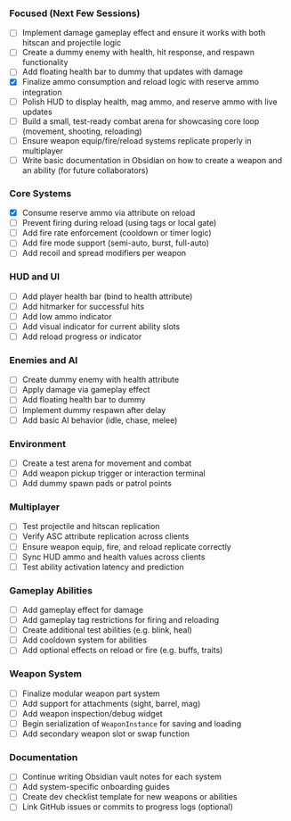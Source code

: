 ### Focused (Next Few Sessions)
- [ ] Implement damage gameplay effect and ensure it works with both hitscan and projectile logic
- [ ] Create a dummy enemy with health, hit response, and respawn functionality
- [ ] Add floating health bar to dummy that updates with damage
- [x] Finalize ammo consumption and reload logic with reserve ammo integration
- [ ] Polish HUD to display health, mag ammo, and reserve ammo with live updates
- [ ] Build a small, test-ready combat arena for showcasing core loop (movement, shooting, reloading)
- [ ] Ensure weapon equip/fire/reload systems replicate properly in multiplayer
- [ ] Write basic documentation in Obsidian on how to create a weapon and an ability (for future collaborators)

### Core Systems
- [x] Consume reserve ammo via attribute on reload
- [ ] Prevent firing during reload (using tags or local gate)
- [ ] Add fire rate enforcement (cooldown or timer logic)
- [ ] Add fire mode support (semi-auto, burst, full-auto)
- [ ] Add recoil and spread modifiers per weapon

### HUD and UI
- [ ] Add player health bar (bind to health attribute)
- [ ] Add hitmarker for successful hits
- [ ] Add low ammo indicator
- [ ] Add visual indicator for current ability slots
- [ ] Add reload progress or indicator

### Enemies and AI
- [ ] Create dummy enemy with health attribute
- [ ] Apply damage via gameplay effect
- [ ] Add floating health bar to dummy
- [ ] Implement dummy respawn after delay
- [ ] Add basic AI behavior (idle, chase, melee)

### Environment
- [ ] Create a test arena for movement and combat
- [ ] Add weapon pickup trigger or interaction terminal
- [ ] Add dummy spawn pads or patrol points

### Multiplayer
- [ ] Test projectile and hitscan replication
- [ ] Verify ASC attribute replication across clients
- [ ] Ensure weapon equip, fire, and reload replicate correctly
- [ ] Sync HUD ammo and health values across clients
- [ ] Test ability activation latency and prediction

### Gameplay Abilities
- [ ] Add gameplay effect for damage
- [ ] Add gameplay tag restrictions for firing and reloading
- [ ] Create additional test abilities (e.g. blink, heal)
- [ ] Add cooldown system for abilities
- [ ] Add optional effects on reload or fire (e.g. buffs, traits)

### Weapon System
- [ ] Finalize modular weapon part system
- [ ] Add support for attachments (sight, barrel, mag)
- [ ] Add weapon inspection/debug widget
- [ ] Begin serialization of `WeaponInstance` for saving and loading
- [ ] Add secondary weapon slot or swap function

### Documentation
- [ ] Continue writing Obsidian vault notes for each system
- [ ] Add system-specific onboarding guides
- [ ] Create dev checklist template for new weapons or abilities
- [ ] Link GitHub issues or commits to progress logs (optional)
